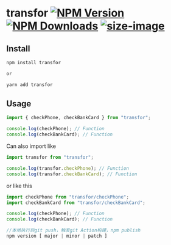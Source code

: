 # transfor [![NPM Version][npm-image]][npm-url] [![NPM Downloads][downloads-image]][npm-url] [![size-image]][size-url]

[size-image]: https://badgen.net/bundlephobia/min/transfor
[size-url]: https://bundlephobia.com/result?p=transfor
[npm-image]: https://badgen.net/npm/v/transfor
[npm-url]: https://npmjs.org/package/transfor
[downloads-image]: https://badgen.net/npm/dt/transfor

## Install

```js
npm install transfor

or

yarn add transfor
```

## Usage

```js
import { checkPhone, checkBankCard } from "transfor";

console.log(checkPhone); // Function
console.log(checkBankCard); // Function
```

Can also import like

```js
import transfor from "transfor";

console.log(transfor.checkPhone); // Function
console.log(transfor.checkBankCard); // Function
```

or like this

```js
import checkPhone from "transfor/checkPhone";
import checkBankCard from "transfor/checkBankCard";

console.log(checkPhone); // Function
console.log(checkBankCard); // Function
```

```js
//本地执行后git push，触发git Action构建，npm publish
npm version [ major | minor | patch ]
```
